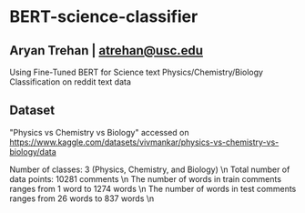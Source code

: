 # BERT-science-classifier
## Aryan Trehan | atrehan@usc.edu

Using Fine-Tuned BERT for Science text Physics/Chemistry/Biology Classification on reddit text data

## Dataset

"Physics vs Chemistry vs Biology" accessed on https://www.kaggle.com/datasets/vivmankar/physics-vs-chemistry-vs-biology/data

Number of classes: 3 (Physics, Chemistry, and Biology) \n
Total number of data points: 10281 comments \n
The number of words in train comments ranges from 1 word to 1274 words \n
The number of words in test comments ranges from 26 words to 837 words \n


